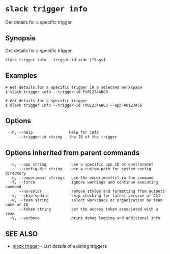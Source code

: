 # `slack trigger info`

Get details for a specific trigger

## Synopsis

Get details for a specific trigger

```
slack trigger info --trigger-id <id> [flags]
```

## Examples

```
# Get details for a specific trigger in a selected workspace
$ slack trigger info --trigger-id Ft01234ABCD

# Get details for a specific trigger
$ slack trigger info --trigger-id Ft01234ABCD --app A0123456
```

## Options

```
  -h, --help                help for info
      --trigger-id string   the ID of the trigger
```

## Options inherited from parent commands

```
  -a, --app string           use a specific app ID or environment
      --config-dir string    use a custom path for system config directory
  -e, --experiment strings   use the experiment(s) in the command
  -f, --force                ignore warnings and continue executing command
      --no-color             remove styles and formatting from outputs
  -s, --skip-update          skip checking for latest version of CLI
  -w, --team string          select workspace or organization by team name or ID
      --token string         set the access token associated with a team
  -v, --verbose              print debug logging and additional info
```

## SEE ALSO

* [slack trigger](slack_trigger)	 - List details of existing triggers

